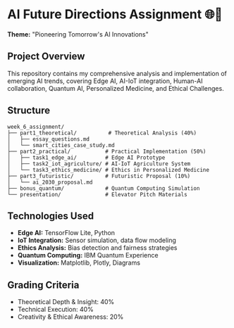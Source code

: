 # AI Future Directions Assignment 🌐🚀

**Theme:** "Pioneering Tomorrow's AI Innovations"

## Project Overview

This repository contains my comprehensive analysis and implementation of emerging AI trends, covering Edge AI, AI-IoT integration, Human-AI collaboration, Quantum AI, Personalized Medicine, and Ethical Challenges.

## Structure

```
week_6_assignment/
├── part1_theoretical/          # Theoretical Analysis (40%)
│   ├── essay_questions.md
│   └── smart_cities_case_study.md
├── part2_practical/           # Practical Implementation (50%)
│   ├── task1_edge_ai/         # Edge AI Prototype
│   ├── task2_iot_agriculture/ # AI-IoT Agriculture System
│   └── task3_ethics_medicine/ # Ethics in Personalized Medicine
├── part3_futuristic/          # Futuristic Proposal (10%)
│   └── ai_2030_proposal.md
├── bonus_quantum/             # Quantum Computing Simulation
└── presentation/              # Elevator Pitch Materials
```

## Technologies Used

- **Edge AI:** TensorFlow Lite, Python
- **IoT Integration:** Sensor simulation, data flow modeling
- **Ethics Analysis:** Bias detection and fairness strategies
- **Quantum Computing:** IBM Quantum Experience
- **Visualization:** Matplotlib, Plotly, Diagrams

## Grading Criteria

- Theoretical Depth & Insight: 40%
- Technical Execution: 40%
- Creativity & Ethical Awareness: 20%

